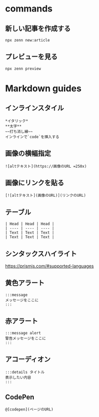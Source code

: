 # commands

## 新しい記事を作成する

```
npx zenn new:article
```

## プレビューを見る

```
npx zenn preview
```

# Markdown guides

## インラインスタイル

```
*イタリック*
**太字**
~~打ち消し線~~
インラインで`code`を挿入する
```

## 画像の横幅指定

```
![altテキスト](https://画像のURL =250x)
```

## 画像にリンクを貼る

```
[![altテキスト](画像のURL)](リンクのURL)
```

## テーブル

```
| Head | Head | Head |
| ---- | ---- | ---- |
| Text | Text | Text |
| Text | Text | Text |
```

## シンタックスハイライト

https://prismjs.com/#supported-languages

## 黄色アラート

```
:::message
メッセージをここに
:::
```

## 赤アラート

```
:::message alert
警告メッセージをここに
:::
```

## アコーディオン

```
:::details タイトル
表示したい内容
:::
```

## CodePen

```
@[codepen](ページのURL)
```
